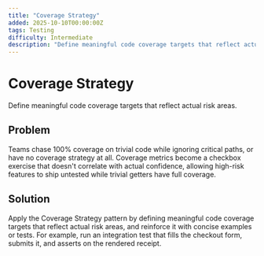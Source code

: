 ```yaml
---
title: "Coverage Strategy"
added: 2025-10-10T00:00:00Z
tags: Testing
difficulty: Intermediate
description: "Define meaningful code coverage targets that reflect actual risk areas."
---
```

# Coverage Strategy

Define meaningful code coverage targets that reflect actual risk areas.

## Problem

Teams chase 100% coverage on trivial code while ignoring critical paths, or have no coverage strategy at all. Coverage metrics become a checkbox exercise that doesn't correlate with actual confidence, allowing high-risk features to ship untested while trivial getters have full coverage.

## Solution

Apply the Coverage Strategy pattern by defining meaningful code coverage targets that reflect actual risk areas, and reinforce it with concise examples or tests. For example, run an integration test that fills the checkout form, submits it, and asserts on the rendered receipt.
